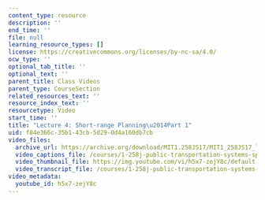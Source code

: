 ```yaml
---
content_type: resource
description: ''
end_time: ''
file: null
learning_resource_types: []
license: https://creativecommons.org/licenses/by-nc-sa/4.0/
ocw_type: ''
optional_tab_title: ''
optional_text: ''
parent_title: Class Videos
parent_type: CourseSection
related_resources_text: ''
resource_index_text: ''
resourcetype: Video
start_time: ''
title: "Lecture 4: Short-range Planning\u2014Part 1"
uid: f84e366c-35b1-43cb-5d29-0d4a160db7cb
video_files:
  archive_url: https://archive.org/download/MIT1.258JS17/MIT1_258JS17_lec04_300k.mp4
  video_captions_file: /courses/1-258j-public-transportation-systems-spring-2017/e41ed673a7fb5af8980af7a258937dea_h5x7-zejY8c.vtt
  video_thumbnail_file: https://img.youtube.com/vi/h5x7-zejY8c/default.jpg
  video_transcript_file: /courses/1-258j-public-transportation-systems-spring-2017/b8b02adddd0580efc2dd0df5bde79fe1_h5x7-zejY8c.pdf
video_metadata:
  youtube_id: h5x7-zejY8c
---
```

